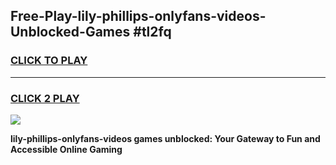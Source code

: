 
## Free-Play-lily-phillips-onlyfans-videos-Unblocked-Games #tl2fq
<h3>
<a href="https://news.freeplayer.one?title=lily-phillips-onlyfans-videos&ref=8M">CLICK TO PLAY</a></h3>
<hr>

<h3>
<a href="https://news.freeplayer.one?title=lily-phillips-onlyfans-videos&ref=8M">CLICK 2 PLAY</a>
  
</h3>

<a href="https://news.freeplayer.one?title=lily-phillips-onlyfans-videos&ref=8M"><img src="https://clearcache.store/games.png"></a>


**lily-phillips-onlyfans-videos games unblocked: Your Gateway to Fun and Accessible Online Gaming**
